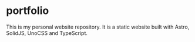 # portfolio

This is my personal website repository. It is a static website built with Astro, SolidJS, UnoCSS and TypeScript.
